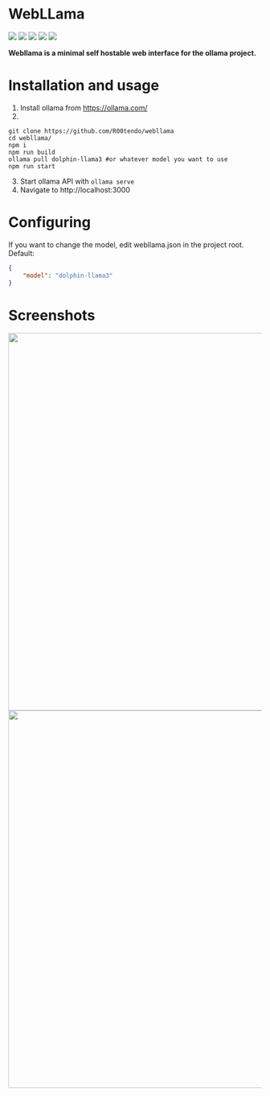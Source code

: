 # WebLLama

<p>
<img src="https://img.shields.io/badge/Next-black?style=for-the-badge&logo=next.js&logoColor=white">
<img src="https://img.shields.io/badge/react-%2320232a.svg?style=for-the-badge&logo=react&logoColor=%2361DAFB">
<img src="https://img.shields.io/badge/javascript-%23323330.svg?style=for-the-badge&logo=javascript&logoColor=%23F7DF1E">
<img src="https://img.shields.io/badge/SASS-hotpink.svg?style=for-the-badge&logo=SASS&logoColor=white">
<img src="https://img.shields.io/badge/bootstrap-%23563D7C.svg?style=for-the-badge&logo=bootstrap&logoColor=white">
</p>
<b>Webllama is a minimal self hostable web interface for the ollama project.</b>

# Installation and usage
1. Install ollama from https://ollama.com/
2.
```
git clone https://github.com/R00tendo/webllama
cd webllama/
npm i
npm run build
ollama pull dolphin-llama3 #or whatever model you want to use
npm run start
```
3. Start ollama API with `ollama serve`
4. Navigate to http://localhost:3000

# Configuring
If you want to change the model, edit webllama.json in the project root.
Default:
```json
{
    "model": "dolphin-llama3"
}
```

# Screenshots
<img src="https://github.com/user-attachments/assets/64a69614-1e2f-4f96-b9de-76fac90f37ee" width=750>
<img src="https://github.com/user-attachments/assets/b6a99fa3-db69-4b67-968a-b1d44df276a6" width=750>
